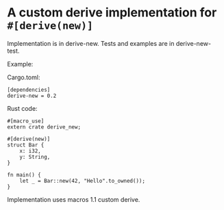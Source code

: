 # A custom derive implementation for `#[derive(new)]`

Implementation is in derive-new. Tests and examples are in derive-new-test.

Example:

Cargo.toml:

```
[dependencies]
derive-new = 0.2
```

Rust code:

```
#[macro_use]
extern crate derive_new;

#[derive(new)]
struct Bar {
    x: i32,
    y: String,
}

fn main() {
    let _ = Bar::new(42, "Hello".to_owned());
}
```

Implementation uses macros 1.1 custom derive.
